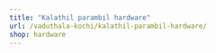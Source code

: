 ```yaml
---
title: "Kalathil parambil hardware"
url: /vaduthala-kochi/kalathil-parambil-hardware/
shop: hardware
---
```

